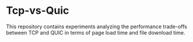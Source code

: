 # Tcp-vs-Quic
This repository contains experiments analyzing the performance trade-offs between TCP and QUIC in terms of page load time and file download time.
